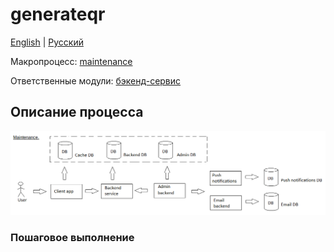 # generateqr

[English](generateqr.md) | [Русский](generateqr.ru.md)

Макропроцесс: [maintenance](../../macroprocesses/maintenance.ru.md)

Ответственные модули: [бэкенд-сервис](../../backend/fileservice.ru.md)

## Описание процесса

![maintenance_overall](../../img/maintenance_overall.png)

### Пошаговое выполнение
